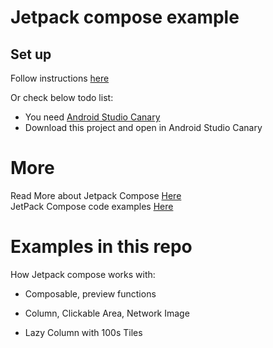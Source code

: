 # Jetpack compose example


## Set up

Follow instructions [here](https://developer.android.com/jetpack/compose/setup)

Or check below todo list:
 * You need [Android Studio Canary](https://developer.android.com/studio/preview) 
 * Download this project and open in Android Studio Canary
 
 # More
 
 Read More about Jetpack Compose [Here](https://developer.android.com/courses/pathways/compose) <br/>
 JetPack Compose code examples [Here](https://github.com/android/compose-samples)
 
 # Examples in this repo

How Jetpack compose works with:

 * Composable, preview functions
 
 * Column, Clickable Area, Network Image
 
 * Lazy Column with 100s Tiles